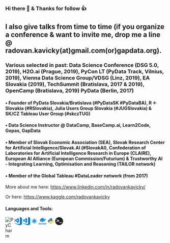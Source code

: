 ### Hi there 👋 & Thanks for follow 👍

## I also give talks from time to time (if you organize a conference & want to invite me, drop me a line @ radovan.kavicky(at)gmail.com(or)gapdata.org). 

### Various selected in past: Data Science Conference (DSG 5.0, 2019), H2O.ai (Prague, 2019), PyCon LT (PyData Track, Vilnius, 2019), Vienna Data Science Group/VDSG (Linz, 2019), EA Slovakia (2019), TechSummit (Bratislava, 2017 & 2019), OpenCamp (Bratislava, 2019) PyData (Berlin, 2017)

#### • Founder of PyData Slovakia/Bratislava (#PyDataSK #PyDataBA), R <- Slovakia (#RSlovakia), Julia Users Group Slovakia (#JUGSlovakia) & SK/CZ Tableau User Group (#skczTUG)

#### • Data Science Instructor @ DataCamp, BaseCamp.ai, Learn2Code, Gopas, GapData

#### • Member of Slovak Economic Association (SEA), Slovak Research Center for Artificial Intelligence/Slovak.AI (#SlovakAI), Confederation of Laboratories for Artificial Intelligence Research in Europe (CLAIRE), European AI Alliance (European Commission/Futurium) & Trustworthy AI - Integrating Learning, Optimisation and Reasoning (TAILOR network)

#### • Member of the Global Tableau #DataLeader network (from 2017)

More about me here: https://www.linkedin.com/in/radovankavicky/

Or here: https://www.kaggle.com/radovankavicky

#### Languages and Tools:

<img align="left" alt="PyCharm" width="26px" src="https://commons.wikimedia.org/wiki/File:PyCharm_Logo.svg" />
<img align="left" alt="Visual Studio Code" width="26px" src="https://raw.githubusercontent.com/github/explore/80688e429a7d4ef2fca1e82350fe8e3517d3494d/topics/visual-studio-code/visual-studio-code.png" />
<img align="left" alt="Visual Studio Code" width="26px" src="https://raw.githubusercontent.com/github/explore/80688e429a7d4ef2fca1e82350fe8e3517d3494d/topics/visual-studio-code/visual-studio-code.png" />
<img align="left" alt="GraphQL" width="26px" src="https://raw.githubusercontent.com/github/explore/80688e429a7d4ef2fca1e82350fe8e3517d3494d/topics/webpack/webpack.png" />
<img align="left" alt="MongoDB" width="26px" src="https://raw.githubusercontent.com/github/explore/80688e429a7d4ef2fca1e82350fe8e3517d3494d/topics/docker/docker.png" />
<img align="left" width="26px" src="https://raw.githubusercontent.com/github/explore/80688e429a7d4ef2fca1e82350fe8e3517d3494d/topics/python/python.png" />
<img align="left" alt="Terminal" width="26px" src="https://raw.githubusercontent.com/github/explore/80688e429a7d4ef2fca1e82350fe8e3517d3494d/topics/terminal/terminal.png" />

<!--
**radovankavicky/radovankavicky** is a ✨ _special_ ✨ repository because its `README.md` (this file) appears on your GitHub profile.

Here are some ideas to get you started:

- 🔭 I’m currently working on ...
- 🌱 I’m currently learning ...
- 👯 I’m looking to collaborate on ...
- 🤔 I’m looking for help with ...
- 💬 Ask me about ...
- 📫 How to reach me: ...
- 😄 Pronouns: ...
- ⚡ Fun fact: ...
-->
